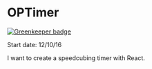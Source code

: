 # OPTimer

[![Greenkeeper badge](https://badges.greenkeeper.io/Penspinner/OPTimer.svg?token=e596c61a023c95f1f4ead12471fad3ab7458170c6a8127edb7895eb5faf85cef&ts=1509618955938)](https://greenkeeper.io/)

Start date: 12/10/16

I want to create a speedcubing timer with React.
